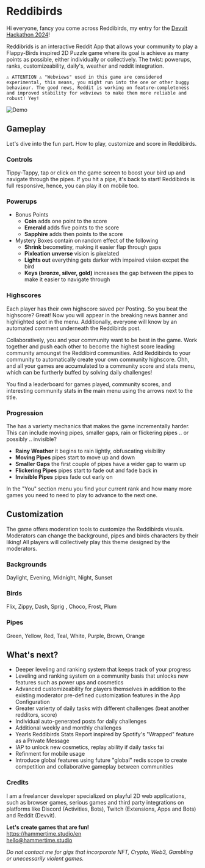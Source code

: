 # Reddibirds

Hi everyone, fancy you come across Reddibirds, my entry for the [Devvit Hackathon 2024](https://redditgamesandpuzzles.devpost.com/)!

Reddibrids is an interactive Reddit App that allows your community to play a Flappy-Birds inspired 2D Puzzle game where its goal is achieve as many points as possible, either individually or collectively. The twist: powerups, ranks, customizeability, daily's, weather and reddit integration.

```
⚠️ ATTENTION ⚠️ "Webviews" used in this game are considered experimental, this means, you might run into the one or other buggy behaviour. The good news, Reddit is working on feature-completeness and improved stability for webviews to make them more reliable and robust! Yey!
```

![Demo](https://media1.giphy.com/media/v1.Y2lkPTc5MGI3NjExbXVmY2JwYnczM3NlY2JwZzFkbjdwNXI5cHpiemN4aW93bjB5bnNmaSZlcD12MV9pbnRlcm5hbF9naWZfYnlfaWQmY3Q9Zw/jutaWB8M1uL8kipmZz/giphy.gif)

## Gameplay

Let's dive into the fun part. How to play, customize and score in Reddibirds.

### Controls

Tippy-Tappy, tap or click on the game screen to boost your bird up and navigate through the pipes. If you hit a pipe, it's back to start! Reddibirds is full responsive, hence, you can play it on mobile too.

### Powerups

- Bonus Points
    - **Coin** adds one point to the score
    - **Emerald** adds five points to the score
    - **Sapphire** adds then points to the score
- Mystery Boxes contain on random effect of the following
    - **Shrink** becometiny, making it easier flap through gaps
    - **Pixleation unverse** vision is pixelated
    - **Lights out** everything gets darker with impaired vision excpet the bird
    - **Keys (bronze, silver, gold)** increases the gap between the pipes to make it easier to navigate through

### Highscores

Each player has their own highscore saved per Posting. So you beat the highscore? Great! Now you will appear in the breaking news banner and highlighted spot in the menu. Additionally, everyone will know by an automated comment underneath the Reddibirds post.

Collaboratively, you and your community want to be best in the game. Work together and push each other to become the highest score leading community amoungst the Reddibird communities. Add Reddibirds to your community to automatically create your own community highscore. Ohh, and all your games are accumulated to a community score and stats menu, which can be furtherly buffed by solving daily challenges!

You find a leaderboard for games played, community scores, and interesting community stats in the main menu using the arrows next to the title.

### Progression

The has a varierty mechanics that makes the game incrementally harder. This can include moving pipes, smaller gaps, rain or flickering pipes .. or possibly .. invisible?

- **Rainy Weather** it begins to rain lightly, obfuscating visibility
- **Moving Pipes** pipes start to move up and down
- **Smaller Gaps** the first couple of pipes have a wider gap to warm up
- **Flickering Pipes** pipes start to fade out and fade back in
- **Invisible Pipes** pipes fade out early on

In the "You" section menu you find your current rank and how many more games you need to need to play to advance to the next one.

## Customization

The game offers moderation tools to customize the Reddibirds visuals. Moderators can change the background, pipes and birds characters by their liking! All players will collectively play this theme designed by the moderators.

### Backgrounds

Daylight, Evening, Midnight, Night, Sunset

### Birds

Flix, Zippy, Dash, Sprig , Choco, Frost, Plum

### Pipes

Green, Yellow, Red, Teal, White, Purple, Brown, Orange

## What's next?

- Deeper leveling and ranking system that keeps track of your progress
- Leveling and ranking system on a community basis that unlocks new features such as power ups and cosmetics
- Advanced customizeability for players themselves in addition to the existing moderator pre-defined customization features in the App Configuration
- Greater varierty of daily tasks with different challenges (beat another redditors, score)
- Individual auto-generated posts for daily challenges
- Additional weekly and monthly challenges
- Yearls Reddibirds Stats Report inspired by Spotify's "Wrapped" feature as a Private Message
- IAP to unlock new cosmetics, replay ability if daily tasks fai
- Refinment for mobile usage
- Introduce global features using future "global" redis scope to create competition and collaborative gameplay between communities

### Credits

I am a freelancer developer specialized on playful 2D web applications, such as browser games, serious games and third party integrations on platforms like Discord (Activities, Bots), Twitch (Extensions, Apps and Bots) and Reddit (Devvit).

**Let's create games that are fun!**  
https://hammertime.studio/en  
hello@hammertime.studio

_Do not contact me for gigs that incorporate NFT, Crypto, Web3, Gambling or unecessarily violent games._
